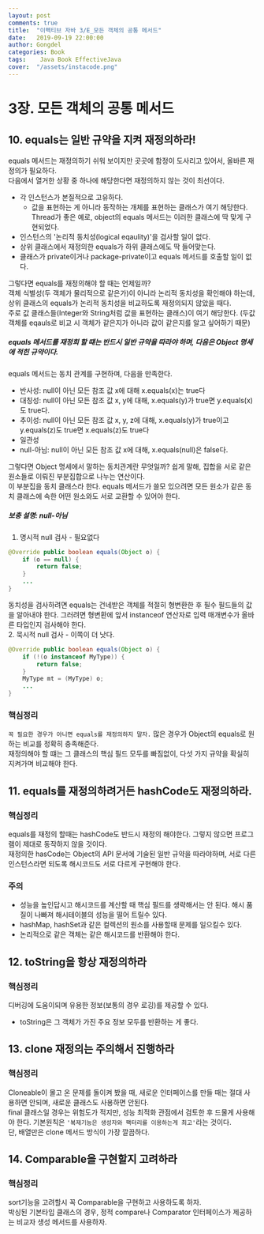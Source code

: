 ```yaml
---
layout: post
comments: true
title:  "이펙티브 자바 3/E_모든 객체의 공통 메서드"
date:   2019-09-19 22:00:00
author: Gongdel
categories: Book
tags:	 Java Book EffectiveJava
cover:  "/assets/instacode.png"
---
```

# 3장. 모든 객체의 공통 메서드
## 10. equals는 일반 규약을 지켜 재정의하라!
equals 메서드는 재정의하기 쉬워 보이지만 곳곳에 함정이 도사리고 있어서, 올바른 재정의가 필요하다.  
다음에서 열거한 상황 중 하나에 해당한다면 재정의하지 않는 것이 최선이다.
+ 각 인스턴스가 본질적으로 고유하다.
	+ 값을 표현하는 게 아니라 동작하는 개체를 표현하는 클래스가 여기 해당한다.  
	Thread가 좋은 예로, object의 equals 메서드는 이러한 클래스에 딱 맞게 구현되었다.
+ 인스턴스의 '논리적 동치성(logical eqaulity)'을 검사할 일이 없다.
+ 상위 클래스에서 재정의한 equals가 하위 클래스에도 딱 들어맞는다.
+ 클래스가 private이거나 package-private이고 equals 메서드를 호출할 일이 없다.

그렇다면 equals를 재정의해야 할 때는 언제일까?  
객체 식별성(두 객체가 물리적으로 같은가)이 아니라 논리적 동치성을 확인해야 하는데, 상위 클래스의 equals가 논리적 동치성을 비교하도록 재정의되지 않았을 때다.  
주로 값 클래스들(Integer와 String처럼 값을 표현하는 클래스)이 여기 해당한다. (두값 객체를 eqauls로 비교 시 객체가 같은지가 아니라 값이 같은지를 알고 싶어하기 때문)    

##### equals 메서드를 재정희 할 떄는 반드시 일반 규약을 따라야 하며, 다음은 Object 명세에 적힌 규약이다.
equals 메서드는 동치 관계를 구현하며, 다음을 만족한다.
+ 반사성: null이 아닌 모든 참조 값 x에 대해 x.equals(x)는 true다
+ 대칭성: null이 아닌 모든 참조 값 x, y에 대해, x.equals(y)가 true면 y.equals(x)도 true다. 
+ 추이성: null이 아닌 모든 참조 값 x, y, z에 대해, x.equals(y)가 true이고 y.equals(z)도 true면 x.equals(z)도 true다
+ 일관성
+ null-아님: null이 아닌 모든 참조 값 x에 대해, x.equals(null)은 false다.

그렇다면 Object 명세에서 말하는 동치관계란 무엇일까? 쉽게 말해, 집합을 서로 같은 원소들로 이뤄진 부분집합으로 나누는 연산이다.  
이 부분집을 동치 클래스라 한다. equals 메서드가 쓸모 있으려면 모든 원소가 같은 동치 클래스에 속한 어떤 원소와도 서로 교환할 수 있어야 한다.  

##### 보충 설명: null-아님
1. 명시적 null 검사 - 필요없다
~~~java
@Override public boolean equals(Object o) {
	if (o == null) {
		return false;
	}
	...
}
~~~
동치성을 검사하려면 equals는 건네받은 객체를 적절히 형변환한 후 필수 필드들의 값을 알아내야 한다. 그러려면 형변환에 앞서 instanceof 연산자로 입력 매개변수가 올바른 타입인지 검사해야 한다.  
2. 묵시적 null 검사 - 이쪽이 더 낫다.
~~~java
@Override public boolean equals(Object o) {
	if (!(o instanceof MyType)) {
		return false;
	}
	MyType mt = (MyType) o; 
	...
}
~~~

### 핵심정리
`꼭 필요한 경우가 아니면 equals를 재정의하지 말자.` 많은 경우가 Object의 equals로 원하는 비교를 정확히 충족해준다.  
재정의해야 할 떄는 그 클래스의 핵심 필드 모두를 빠짐없이, 다섯 가지 규약을 확실히 지켜가며 비교해야 한다.

## 11. equals를 재정의하려거든 hashCode도 재정의하라.
### 핵심정리
equals를 재정의 할때는 hashCode도 반드시 재정의 해야한다. 그렇지 않으면 프로그램이 제대로 동작하지 않을 것이다.  
재정의한 hasCode는 Object의 API 문서에 기술된 일반 규약을 따라야하며, 서로 다른 인스턴스라면 되도록 해시코드도 서로 다르게 구현해야 한다.

### 주의

- 성능을 높인답시고 해시코드를 계산할 때 핵심 필드를 생략해서는 안 된다. 해시 품질이 나빠져 해시테이블의 성능을 떨어 트릴수 있다.
- hashMap, hashSet과 같은 컬렉션의 원소를 사용할때 문제를 일으킬수 있다.
- 논리적으로 같은 객체는 같은 해시코드를 반환해야 한다.

## 12. toString을 항상 재정의하라
### 핵심정리
디버깅에 도움이되며 유용한 정보(보통의 경우 로깅)를 제공할 수 있다.  
+ toString은 그 객체가 가진 주요 정보 모두를 반환하는 게 좋다.  

## 13. clone 재정의는 주의해서 진행하라
### 핵심정리
Cloneable이 몰고 온 문제를 돌이켜 봤을 때, 새로운 인터페이스를 만들 때는 절대 사용하면 안되며, 새로운 클래스도 사용하면 안된다.  
final 클래스일 경우는 위험도가 적지만, 성능 최적화 관점에서 검토한 후 드물게 사용해야 한다. 기본원칙은 `'복제기능은 생성자와 팩터리를 이용하는게 최고'`라는 것이다.  
단, 배열만은 clone 메서드 방식이 가장 깔끔하다.

## 14. Comparable을 구현할지 고려하라
### 핵심정리
sort기능을 고려할시 꼭 Comparable을 구현하고 사용하도록 하자.  
박싱된 기본타입 클래스의 경우, 정적 compare나 Comparator 인터페이스가 제공하는 비교자 생성 메서드를 사용하자.

